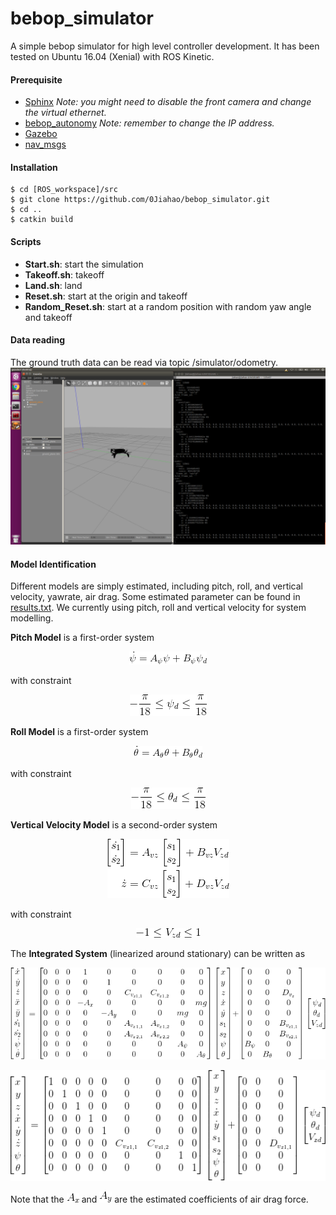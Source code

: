 # bebop_simulator
A simple bebop simulator for high level controller development. It has been tested on Ubuntu 16.04 (Xenial) with ROS Kinetic.
#### Prerequisite
- [Sphinx](https://developer.parrot.com/docs/sphinx/whatissphinx.html) *Note: you might need to disable the front camera and change the virtual ethernet.*
- [bebop_autonomy](https://bebop-autonomy.readthedocs.io/en/latest/) *Note: remember to change the IP address.*
- [Gazebo](http://gazebosim.org/)
- [nav_msgs](http://wiki.ros.org/nav_msgs)

#### Installation
```
$ cd [ROS_workspace]/src
$ git clone https://github.com/0Jiahao/bebop_simulator.git
$ cd ..
$ catkin build
```

#### Scripts
- **Start.sh**: start the simulation
- **Takeoff.sh**: takeoff
- **Land.sh**: land
- **Reset.sh**: start at the origin and takeoff
- **Random_Reset.sh**: start at a random position with random yaw angle and takeoff

#### Data reading
The ground truth data can be read via topic /simulator/odometry.
<img src="img/example.png" alt="fig1">

#### Model Identification

Different models are simply estimated, including pitch, roll, and vertical velocity, yawrate, air drag. Some estimated parameter can be found in [results.txt](https://github.com/0Jiahao/bebop_simulator/blob/master/bebop_identification/identification_result/results.txt). We currently using pitch, roll and vertical velocity for system modelling.

**Pitch Model** is a first-order system
<p align="center">
  <img src="img/pitch_model.png">
</p>

with constraint
<p align="center">
  <img src="img/pitch_constraint.png">
</p>

**Roll Model** is a first-order system
<p align="center">
  <img src="img/roll_model.png">
</p>

with constraint
<p align="center">
  <img src="img/roll_constraint.png">
</p>

**Vertical Velocity Model** is a second-order system
<p align="center">
  <img src="img/vz_model.png">
</p>

with constraint
<p align="center">
  <img src="img/vz_constraint.png">
</p>

The **Integrated System** (linearized around stationary) can be written as
<p align="center">
  <img src="img/state_equation.png">
</p>
<p align="center">
  <img src="img/output_equation.png">
</p>

Note that the <img src="img/airdrag_x.png"> and <img src="img/airdrag_y.png"> are the estimated coefficients of air drag force.
